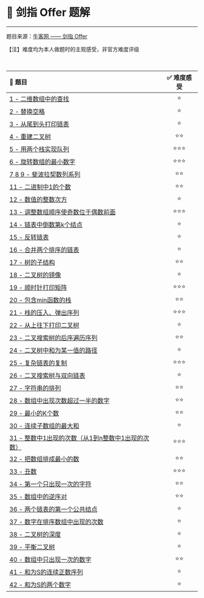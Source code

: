 # 🏹 剑指 Offer 题解

---

题目来源：[牛客网 —— 剑指 Offer](https://www.nowcoder.com/ta/coding-interviews)

【注】难度均为本人做题时的主观感受，非官方难度评级

<br>

| 📔 题目                                                       | ✅ 难度感受 |
| :----------------------------------------------------------- | :--------: |
| [1 - 二维数组中的查找](剑指Offer/1.md)                       |     ⭐      |
| [2 - 替换空格](剑指Offer/2.md)                               |     ⭐      |
| [3 - 从尾到头打印链表](剑指Offer/3.md)                       |     ⭐      |
| [4 - 重建二叉树](剑指Offer/4.md)                             |     ⭐⭐     |
| [5 - 用两个栈实现队列](剑指Offer/5.md)                       |    ⭐⭐⭐     |
| [6 - 旋转数组的最小数字](剑指Offer/6.md)                     |    ⭐⭐⭐     |
| [7 8 9 - 斐波拉契数列系列](剑指Offer/789.md)                 |     ⭐⭐     |
| [11 - 二进制中1的个数](剑指Offer/11.md)                      |     ⭐⭐     |
| [12 - 数值的整数次方](剑指Offer/12.md)                       |     ⭐      |
| [13 - 调整数组顺序使奇数位于偶数前面](剑指Offer/13.md)       |    ⭐⭐⭐     |
| [14 - 链表中倒数第k个结点](剑指Offer/14.md)                  |     ⭐      |
| [15 - 反转链表](剑指Offer/15.md)                             |     ⭐      |
| [16 - 合并两个排序的链表](剑指Offer/16.md)                   |     ⭐      |
| [17 - 树的子结构](剑指Offer/17.md)                           |     ⭐⭐     |
| [18 - 二叉树的镜像](剑指Offer/18.md)                         |     ⭐      |
| [19 - 顺时针打印矩阵](剑指Offer/19.md)                       |    ⭐⭐⭐     |
| [20 - 包含min函数的栈](剑指Offer/20.md)                      |     ⭐⭐     |
| [21 - 栈的压入、弹出序列](剑指Offer/21.md)                   |    ⭐⭐⭐     |
| [22 - 从上往下打印二叉树](剑指Offer/22.md)                   |     ⭐      |
| [23 - 二叉搜索树的后序遍历序列](剑指Offer/23.md)             |     ⭐⭐     |
| [24 - 二叉树中和为某一值的路径](剑指Offer/24.md)             |     ⭐      |
| [25 - 复杂链表的复制](剑指Offer/25.md)                       |    ⭐⭐⭐     |
| [26 - 二叉搜索树与双向链表](剑指Offer/26.md)                 |     ⭐      |
| [27 - 字符串的排列](剑指Offer/27.md)                         |     ⭐⭐     |
| [28 - 数组中出现次数超过一半的数字](剑指Offer/28.md)         |     ⭐⭐     |
| [29 - 最小的K个数](剑指Offer/29.md)                          |     ⭐⭐     |
| [30 - 连续子数组的最大和](剑指Offer/30.md)                   |     ⭐      |
| [31 - 整数中1出现的次数（从1到n整数中1出现的次数）](剑指Offer/31.md) |    ⭐⭐⭐     |
| [32 - 把数组排成最小的数](剑指Offer/32.md)                   |     ⭐⭐     |
| [33 - 丑数](剑指Offer/33.md)                                 |    ⭐⭐⭐     |
| [34 - 第一个只出现一次的字符](剑指Offer/34.md)               |     ⭐⭐     |
| [35 - 数组中的逆序对](剑指Offer/35.md)                       |     ⭐⭐     |
| [36 - 两个链表的第一个公共结点](剑指Offer/36.md)             |     ⭐      |
| [37 - 数字在排序数组中出现的次数](剑指Offer/37.md)           |     ⭐      |
| [38 - 二叉树的深度](剑指Offer/38.md)                         |     ⭐      |
| [39 - 平衡二叉树](剑指Offer/39.md)                           |     ⭐      |
| [40 - 数组中只出现一次的数字](剑指Offer/40.md)               |     ⭐⭐     |
| [41 - 和为S的连续正数序列](剑指Offer/41.md)                  |     ⭐      |
| [42 - 和为S的两个数字](剑指Offer/42.md)                      |     ⭐      |

